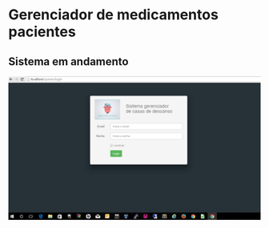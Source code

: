<h1>Gerenciador de medicamentos pacientes</h1>
<h2>Sistema em andamento</h2>
<img src="_utilitarios/sistem-login.jpg" width="700px">
